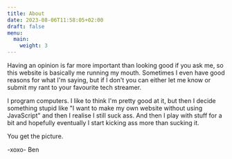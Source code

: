 ```yaml
---
title: About
date: 2023-08-06T11:58:05+02:00
draft: false
menu:
  main:
    weight: 3
---
```


Having an opinion is far more important than looking good if you ask me, so this website is basically me running my mouth. Sometimes I even have good reasons for what I'm saying, but if I don't you can either let me know or submit my rant to your favourite tech streamer.

I program computers. I like to think I'm pretty good at it, but then I decide something stupid like "I want to make my own website without using JavaScript" and then I realise I still suck ass. And then I play with stuff for a bit and hopefully eventually I start kicking ass more than sucking it. 

You get the picture.

-xoxo- Ben
